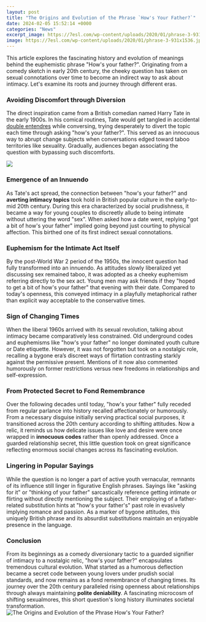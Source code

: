 ```yaml
---
layout: post
title: "The Origins and Evolution of the Phrase `How's Your Father?`"
date: 2024-02-05 15:52:14 +0000
categories: "News"
excerpt_image: https://7esl.com/wp-content/uploads/2020/01/phrase-3-931x1536.jpg
image: https://7esl.com/wp-content/uploads/2020/01/phrase-3-931x1536.jpg
---
```


This article explores the fascinating history and evolution of meanings behind the euphemistic phrase "How's your father?". Originating from a comedy sketch in early 20th century, the cheeky question has taken on sexual connotations over time to become an indirect way to ask about intimacy. Let's examine its roots and journey through different eras.
### Avoiding Discomfort through Diversion 
The direct inspiration came from a British comedian named Harry Tate in the early 1900s. In his comical routines, Tate would get tangled in accidental [double entendres](https://yt.io.vn/collection/aliff) while conversing, trying desperately to divert the topic each time through asking "how's your father?". This served as an innocuous way to abrupt change subjects when conversations edged toward taboo territories like sexuality. Gradually, audiences began associating the question with bypassing such discomforts.

![](https://www.thoughtco.com/thmb/49PtPRBAZEzisBiQBgz4iM0Xs6M=/6250x4167/filters:fill(auto,1)/phrase-grammar-1691625_v4-5b76ef22c9e77c0025525c1c.png)
### Emergence of an Innuendo  
As Tate's act spread, the connection between "how's your father?" and **averting intimacy topics** took hold in British popular culture in the early-to-mid 20th century. During this era characterized by social prudishness, it became a way for young couples to discreetly allude to being intimate without uttering the word "sex". When asked how a date went, replying "got a bit of how's your father" implied going beyond just courting to physical affection. This birthed one of its first indirect sexual connotations.
### Euphemism for the Intimate Act Itself
By the post-World War 2 period of the 1950s, the innocent question had fully transformed into an innuendo. As attitudes slowly liberalized yet discussing sex remained taboo, it was adopted as a cheeky euphemism referring directly to the sex act. Young men may ask friends if they "hoped to get a bit of how's your father" that evening with their date. Compared to today's openness, this conveyed intimacy in a playfully metaphorical rather than explicit way acceptable to the conservative times.
### Sign of Changing Times  
When the liberal 1960s arrived with its sexual revolution, talking about intimacy became comparatively less constrained. Old underground codes and euphemisms like "how's your father" no longer dominated youth culture or Date etiquette. However, it was not forgotten but took on a nostalgic role, recalling a bygone era’s discreet ways of flirtation contrasting starkly against the permissive present. Mentions of it now also commented humorously on former restrictions versus new freedoms in relationships and self-expression.
### From Protected Secret to Fond Remembrance 
Over the following decades until today, "how's your father" fully receded from regular parlance into history recalled affectionately or humorously. From a necessary disguise initially serving practical social purposes, it transitioned across the 20th century according to shifting attitudes. Now a relic, it reminds us how delicate issues like love and desire were once wrapped in **innocuous codes** rather than openly addressed. Once a guarded relationship secret, this little question took on great significance reflecting enormous social changes across its fascinating evolution.
### Lingering in Popular Sayings
While the question is no longer a part of active youth vernacular, remnants of its influence still linger in figurative English phrases. Sayings like "asking for it" or "thinking of your father" sarcastically reference getting intimate or flirting without directly mentioning the subject. Their employing of a father-related substitution hints at "how's your father's" past role in evasively implying romance and passion. As a marker of bygone attitudes, this uniquely British phrase and its absurdist substitutions maintain an enjoyable presence in the language.
### Conclusion 
From its beginnings as a comedy diversionary tactic to a guarded signifier of intimacy to a nostalgic relic, "how's your father?" encapsulates tremendous cultural evolution. What started as a humorous deflection became a secret code between young lovers under prudish social standards, and now remains as a fond remembrance of changing times. Its journey over the 20th century paralleled rising openness about relationships through always maintaining **polite deniability**. A fascinating microcosm of shifting sexualmores, this short question's long history illuminates societal transformation.
![The Origins and Evolution of the Phrase `How's Your Father?`](https://7esl.com/wp-content/uploads/2020/01/phrase-3-931x1536.jpg)
